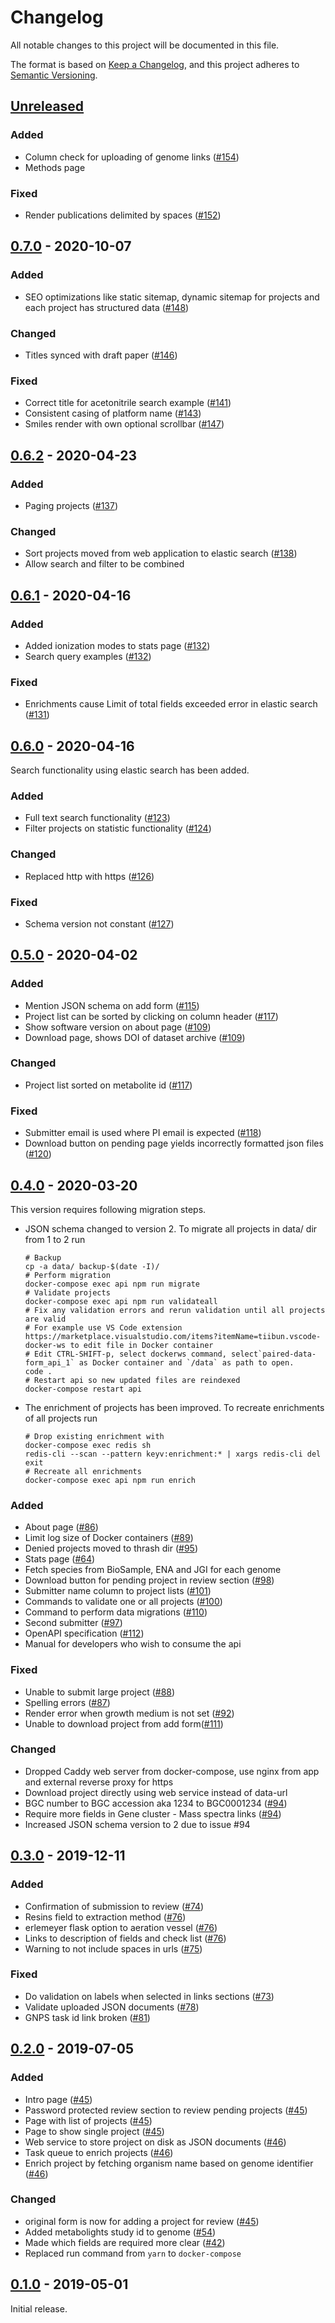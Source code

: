 # Changelog

All notable changes to this project will be documented in this file.

The format is based on [Keep a Changelog](https://keepachangelog.com/en/1.0.0/),
and this project adheres to [Semantic Versioning](https://semver.org/spec/v2.0.0.html).

## [Unreleased]

### Added

* Column check for uploading of genome links ([#154](https://github.com/iomega/paired-data-form/pull/154))
* Methods page

### Fixed

* Render publications delimited by spaces ([#152](https://github.com/iomega/paired-data-form/pull/152))

## [0.7.0] - 2020-10-07

### Added

* SEO optimizations like static sitemap, dynamic sitemap for projects and each project has structured data ([#148](https://github.com/iomega/paired-data-form/pull/148))

### Changed

* Titles synced with draft paper ([#146](https://github.com/iomega/paired-data-form/pull/146))

### Fixed

* Correct title for acetonitrile search example ([#141](https://github.com/iomega/paired-data-form/issues/141))
* Consistent casing of platform name ([#143](https://github.com/iomega/paired-data-form/issues/143))
* Smiles render with own optional scrollbar ([#147](https://github.com/iomega/paired-data-form/issues/147))

## [0.6.2] - 2020-04-23

### Added

* Paging projects ([#137](https://github.com/iomega/paired-data-form/issues/137))

### Changed

* Sort projects moved from web application to elastic search ([#138](https://github.com/iomega/paired-data-form/issues/138))
* Allow search and filter to be combined

## [0.6.1] - 2020-04-16

### Added

* Added ionization modes to stats page ([#132](https://github.com/iomega/paired-data-form/issues/132))
* Search query examples ([#132](https://github.com/iomega/paired-data-form/issues/132))

### Fixed

* Enrichments cause Limit of total fields exceeded error in elastic search ([#131](https://github.com/iomega/paired-data-form/issues/131))

## [0.6.0] - 2020-04-16

Search functionality using elastic search has been added.

### Added

* Full text search functionality ([#123](https://github.com/iomega/paired-data-form/issues/123))
* Filter projects on statistic functionality ([#124](https://github.com/iomega/paired-data-form/issues/124))

### Changed

* Replaced http with https ([#126](https://github.com/iomega/paired-data-form/issues/126))

### Fixed

* Schema version not constant ([#127](https://github.com/iomega/paired-data-form/issues/127))

## [0.5.0] - 2020-04-02

### Added

* Mention JSON schema on add form ([#115](https://github.com/iomega/paired-data-form/issues/115))
* Project list can be sorted by clicking on column header ([#117](https://github.com/iomega/paired-data-form/issues/117))
* Show software version on about page ([#109](https://github.com/iomega/paired-data-form/issues/109))
* Download page, shows DOI of dataset archive ([#109](https://github.com/iomega/paired-data-form/issues/109))

### Changed

* Project list sorted on metabolite id ([#117](https://github.com/iomega/paired-data-form/issues/117))

### Fixed

* Submitter email is used where PI email is expected ([#118](https://github.com/iomega/paired-data-form/issues/118))
* Download button on pending page yields incorrectly formatted json files ([#120](https://github.com/iomega/paired-data-form/issues/120))

## [0.4.0] - 2020-03-20

This version requires following migration steps.

* JSON schema changed to version 2. To migrate all projects in data/ dir from 1 to 2 run

    ```shell
    # Backup
    cp -a data/ backup-$(date -I)/
    # Perform migration
    docker-compose exec api npm run migrate
    # Validate projects
    docker-compose exec api npm run validateall
    # Fix any validation errors and rerun validation until all projects are valid
    # For example use VS Code extension https://marketplace.visualstudio.com/items?itemName=tiibun.vscode-docker-ws to edit file in Docker container
    # Edit CTRL-SHIFT-p, select dockerws command, select`paired-data-form_api_1` as Docker container and `/data` as path to open.
    code .
    # Restart api so new updated files are reindexed
    docker-compose restart api
    ```

* The enrichment of projects has been improved. To recreate enrichments of all projects run

    ```shell
    # Drop existing enrichment with
    docker-compose exec redis sh
    redis-cli --scan --pattern keyv:enrichment:* | xargs redis-cli del
    exit
    # Recreate all enrichments
    docker-compose exec api npm run enrich
    ```

### Added

* About page ([#86](https://github.com/iomega/paired-data-form/issues/86))
* Limit log size of Docker containers ([#89](https://github.com/iomega/paired-data-form/issues/89))
* Denied projects moved to thrash dir ([#95](https://github.com/iomega/paired-data-form/issues/95))
* Stats page ([#64](https://github.com/iomega/paired-data-form/issues/64))
* Fetch species from BioSample, ENA and JGI for each genome
* Download button for pending project in review section ([#98](https://github.com/iomega/paired-data-form/issues/98))
* Submitter name column to project lists ([#101](https://github.com/iomega/paired-data-form/issues/101))
* Commands to validate one or all projects ([#100](https://github.com/iomega/paired-data-form/issues/100))
* Command to perform data migrations ([#110](https://github.com/iomega/paired-data-form/pull/110))
* Second submitter ([#97](https://github.com/iomega/paired-data-form/issues/97))
* OpenAPI specification ([#112](https://github.com/iomega/paired-data-form/issues/112))
* Manual for developers who wish to consume the api

### Fixed

* Unable to submit large project ([#88](https://github.com/iomega/paired-data-form/issues/88))
* Spelling errors ([#87](https://github.com/iomega/paired-data-form/issues/87))
* Render error when growth medium is not set ([#92](https://github.com/iomega/paired-data-form/issues/92))
* Unable to download project from add form([#111](https://github.com/iomega/paired-data-form/issues/111))

### Changed

* Dropped Caddy web server from docker-compose, use nginx from app and external reverse proxy for https
* Download project directly using web service instead of data-url
* BGC number to BGC accession aka 1234 to BGC0001234 ([#94](https://github.com/iomega/paired-data-form/issues/94))
* Require more fields in Gene cluster - Mass spectra links ([#94](https://github.com/iomega/paired-data-form/issues/94))
* Increased JSON schema version to 2 due to issue #94

## [0.3.0] - 2019-12-11

### Added

* Confirmation of submission to review ([#74](https://github.com/iomega/paired-data-form/issues/74))
* Resins field to extraction method ([#76](https://github.com/iomega/paired-data-form/issues/76))
* erlemeyer flask option to aeration vessel ([#76](https://github.com/iomega/paired-data-form/issues/76))
* Links to description of fields and check list ([#76](https://github.com/iomega/paired-data-form/issues/76))
* Warning to not include spaces in urls ([#75](https://github.com/iomega/paired-data-form/issues/75))

### Fixed

* Do validation on labels when selected in links sections ([#73](https://github.com/iomega/paired-data-form/issues/73))
* Validate uploaded JSON documents ([#78](https://github.com/iomega/paired-data-form/issues/78))
* GNPS task id link broken ([#81](https://github.com/iomega/paired-data-form/issues/81))

## [0.2.0] - 2019-07-05

### Added

* Intro page ([#45](https://github.com/iomega/paired-data-form/issues/45))
* Password protected review section to review pending projects ([#45](https://github.com/iomega/paired-data-form/issues/45))
* Page with list of projects ([#45](https://github.com/iomega/paired-data-form/issues/45))
* Page to show single project ([#45](https://github.com/iomega/paired-data-form/issues/45))
* Web service to store project on disk as JSON documents ([#46](https://github.com/iomega/paired-data-form/issues/46))
* Task queue to enrich projects ([#46](https://github.com/iomega/paired-data-form/issues/46))
* Enrich project by fetching organism name based on genome identifier ([#46](https://github.com/iomega/paired-data-form/issues/46))

### Changed

* original form is now for adding a project for review ([#45](https://github.com/iomega/paired-data-form/issues/45))
* Added metabolights study id to genome ([#54](https://github.com/iomega/paired-data-form/issues/54))
* Made which fields are required more clear ([#42](https://github.com/iomega/paired-data-form/issues/42))
* Replaced run command from `yarn` to `docker-compose`

## [0.1.0] - 2019-05-01

Initial release.

[Unreleased]: https://github.com/iomega/paired-data-form/compare/v0.7.0...HEAD
[0.7.0]: https://github.com/iomega/paired-data-form/compare/v0.6.2...v0.7.0
[0.6.2]: https://github.com/iomega/paired-data-form/compare/v0.6.1...v0.6.2
[0.6.1]: https://github.com/iomega/paired-data-form/compare/v0.6.0...v0.6.1
[0.6.0]: https://github.com/iomega/paired-data-form/compare/v0.5.9...v0.6.1
[0.5.0]: https://github.com/iomega/paired-data-form/compare/v0.4.0...v0.5.0
[0.4.0]: https://github.com/iomega/paired-data-form/compare/v0.3.0...v0.4.0
[0.3.0]: https://github.com/iomega/paired-data-form/compare/v0.2.0...v0.3.0
[0.2.0]: https://github.com/iomega/paired-data-form/compare/v0.0.1...v0.2.0
[0.1.0]: https://github.com/iomega/paired-data-form/releases/tag/v0.1.0
